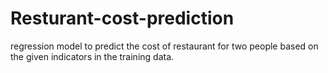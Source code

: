 # Resturant-cost-prediction
regression model to predict the cost of restaurant for two people based on the given indicators in the training data. 
